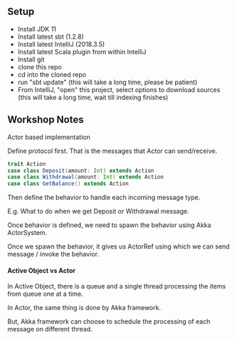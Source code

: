 

Setup
------

- Install JDK 11
- Install latest sbt (1.2.8)
- Install latest IntelliJ (2018.3.5)
- Install latest Scala plugin from within IntelliJ
- Install git
- clone this repo
- cd into the cloned repo
- run "sbt update" (this will take a long time, please be patient)
- From IntelliJ, "open" this project, select options to download sources (this will take a long time, wait till indexing finishes)


Workshop Notes
------------------
Actor based implementation

Define protocol first. That is the messages that Actor can send/receive.

```scala
trait Action
case class Deposit(amount: Int) extends Action
case class Withdrawal(amount: Int) extends Action
case class GetBalance() extends Action
```

Then define the behavior to handle each incoming message type.

E.g. What to do when we get Deposit or Withdrawal message.

Once behavior is defined, we need to spawn the behavior using Akka ActorSystem.

Once we spawn the behavior, it gives us ActorRef using which we can send message / invoke the behavior.

#### Active Object vs Actor
In Active Object, there is a queue and a single thread processing the items from queue one at a time.

In Actor, the same thing is done by Akka framework. 

But, Akka framework can choose to schedule the processing of each message on different thread.
